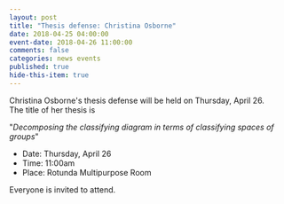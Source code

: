 ```yaml
---
layout: post
title: "Thesis defense: Christina Osborne"
date: 2018-04-25 04:00:00
event-date: 2018-04-26 11:00:00
comments: false
categories: news events
published: true
hide-this-item: true
---
```


Christina Osborne's thesis defense will be held on Thursday, April 26.  
The title of her thesis is

"_Decomposing the classifying diagram in terms of classifying spaces of groups_"

- Date: Thursday, April 26
- Time: 11:00am
- Place: Rotunda Multipurpose Room

Everyone is invited to attend.



